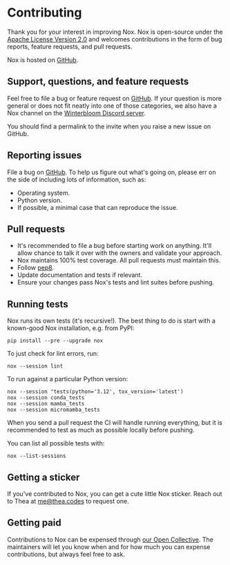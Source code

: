 # Contributing

Thank you for your interest in improving Nox. Nox is open-source under the
[Apache License Version 2.0](http://www.apache.org/licenses/LICENSE-2.0) and welcomes contributions in the form of bug reports, feature requests, and pull requests.

Nox is hosted on [GitHub](https://github.com/wntrblm/nox).

## Support, questions, and feature requests

Feel free to file a bug or feature request on [GitHub](https://github.com/wntrblm/nox). If your question is more general or does not fit neatly into one of those categories, we also have a Nox channel on the [Winterbloom Discord server](https://discord.com/invite/UpfqghQ).

You should find a permalink to the invite when you raise a new issue on GitHub.

## Reporting issues

File a bug on [GitHub](https://github.com/wntrblm/nox). To help us figure out what's going on, please err on the
side of including lots of information, such as:

* Operating system.
* Python version.
* If possible, a minimal case that can reproduce the issue.

## Pull requests

* It's recommended to file a bug before starting work on anything. It'll allow
  chance to talk it over with the owners and validate your approach.
* Nox maintains 100% test coverage. All pull requests must maintain this.
* Follow [pep8](https://pep8.org).
* Update documentation and tests if relevant.
* Ensure your changes pass Nox's tests and lint suites before pushing.

## Running tests

Nox runs its own tests (it's recursive!). The best thing to do is start with
a known-good Nox installation, e.g. from PyPI:

    pip install --pre --upgrade nox

To just check for lint errors, run:

    nox --session lint

To run against a particular Python version:

    nox --session "tests(python='3.12', tox_version='latest')
    nox --session conda_tests
    nox --session mamba_tests
    nox --session micromamba_tests

When you send a pull request the CI will handle running everything, but it is
recommended to test as much as possible locally before pushing.

You can list all possible tests with:

    nox --list-sessions

## Getting a sticker

If you've contributed to Nox, you can get a cute little Nox sticker. Reach out to Thea at me@thea.codes to request one.

## Getting paid

Contributions to Nox can be expensed through [our Open Collective](https://opencollective.com/python-nox). The maintainers will let you know when and for how much you can expense contributions, but always feel free to ask.
